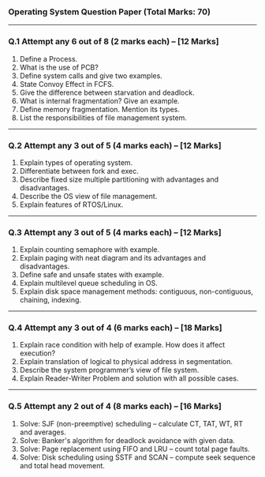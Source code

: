 ### Operating System Question Paper (Total Marks: 70)

---

### Q.1 Attempt any 6 out of 8 (2 marks each) – [12 Marks]

1. Define a Process.
2. What is the use of PCB?
3. Define system calls and give two examples.
4. State Convoy Effect in FCFS.
5. Give the difference between starvation and deadlock.
6. What is internal fragmentation? Give an example.
7. Define memory fragmentation. Mention its types.
8. List the responsibilities of file management system.

---

### Q.2 Attempt any 3 out of 5 (4 marks each) – [12 Marks]

1. Explain types of operating system.
2. Differentiate between fork and exec.
3. Describe fixed size multiple partitioning with advantages and disadvantages.
4. Describe the OS view of file management.
5. Explain features of RTOS/Linux.

---

### Q.3 Attempt any 3 out of 5 (4 marks each) – [12 Marks]

1. Explain counting semaphore with example.
2. Explain paging with neat diagram and its advantages and disadvantages.
3. Define safe and unsafe states with example.
4. Explain multilevel queue scheduling in OS.
5. Explain disk space management methods: contiguous, non-contiguous, chaining, indexing.

---

### Q.4 Attempt any 3 out of 4 (6 marks each) – [18 Marks]

1. Explain race condition with help of example. How does it affect execution?
2. Explain translation of logical to physical address in segmentation.
3. Describe the system programmer’s view of file system.
4. Explain Reader-Writer Problem and solution with all possible cases.

---

### Q.5 Attempt any 2 out of 4 (8 marks each) – [16 Marks]

1. Solve: SJF (non-preemptive) scheduling – calculate CT, TAT, WT, RT and averages.
2. Solve: Banker's algorithm for deadlock avoidance with given data.
3. Solve: Page replacement using FIFO and LRU – count total page faults.
4. Solve: Disk scheduling using SSTF and SCAN – compute seek sequence and total head movement.